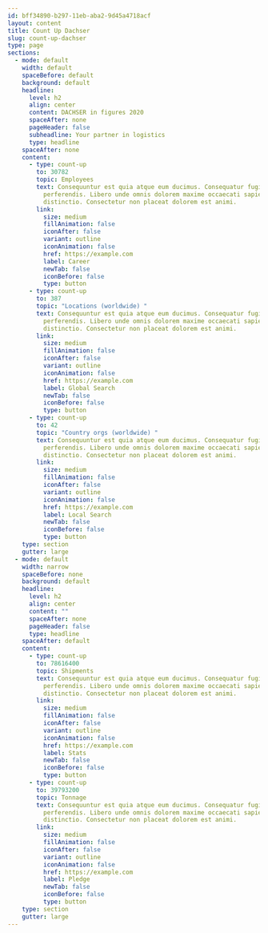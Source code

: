 ```yaml
---
id: bff34890-b297-11eb-aba2-9d45a4718acf
layout: content
title: Count Up Dachser
slug: count-up-dachser
type: page
sections:
  - mode: default
    width: default
    spaceBefore: default
    background: default
    headline:
      level: h2
      align: center
      content: DACHSER in figures 2020
      spaceAfter: none
      pageHeader: false
      subheadline: Your partner in logistics
      type: headline
    spaceAfter: none
    content:
      - type: count-up
        to: 30782
        topic: Employees
        text: Consequuntur est quia atque eum ducimus. Consequatur fugiat hic eos
          perferendis. Libero unde omnis dolorem maxime occaecati sapiente
          distinctio. Consectetur non placeat dolorem est animi.
        link:
          size: medium
          fillAnimation: false
          iconAfter: false
          variant: outline
          iconAnimation: false
          href: https://example.com
          label: Career
          newTab: false
          iconBefore: false
          type: button
      - type: count-up
        to: 387
        topic: "Locations (worldwide) "
        text: Consequuntur est quia atque eum ducimus. Consequatur fugiat hic eos
          perferendis. Libero unde omnis dolorem maxime occaecati sapiente
          distinctio. Consectetur non placeat dolorem est animi.
        link:
          size: medium
          fillAnimation: false
          iconAfter: false
          variant: outline
          iconAnimation: false
          href: https://example.com
          label: Global Search
          newTab: false
          iconBefore: false
          type: button
      - type: count-up
        to: 42
        topic: "Country orgs (worldwide) "
        text: Consequuntur est quia atque eum ducimus. Consequatur fugiat hic eos
          perferendis. Libero unde omnis dolorem maxime occaecati sapiente
          distinctio. Consectetur non placeat dolorem est animi.
        link:
          size: medium
          fillAnimation: false
          iconAfter: false
          variant: outline
          iconAnimation: false
          href: https://example.com
          label: Local Search
          newTab: false
          iconBefore: false
          type: button
    type: section
    gutter: large
  - mode: default
    width: narrow
    spaceBefore: none
    background: default
    headline:
      level: h2
      align: center
      content: ""
      spaceAfter: none
      pageHeader: false
      type: headline
    spaceAfter: default
    content:
      - type: count-up
        to: 78616400
        topic: Shipments
        text: Consequuntur est quia atque eum ducimus. Consequatur fugiat hic eos
          perferendis. Libero unde omnis dolorem maxime occaecati sapiente
          distinctio. Consectetur non placeat dolorem est animi.
        link:
          size: medium
          fillAnimation: false
          iconAfter: false
          variant: outline
          iconAnimation: false
          href: https://example.com
          label: Stats
          newTab: false
          iconBefore: false
          type: button
      - type: count-up
        to: 39793200
        topic: Tonnage
        text: Consequuntur est quia atque eum ducimus. Consequatur fugiat hic eos
          perferendis. Libero unde omnis dolorem maxime occaecati sapiente
          distinctio. Consectetur non placeat dolorem est animi.
        link:
          size: medium
          fillAnimation: false
          iconAfter: false
          variant: outline
          iconAnimation: false
          href: https://example.com
          label: Pledge
          newTab: false
          iconBefore: false
          type: button
    type: section
    gutter: large
---
```

